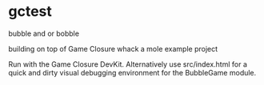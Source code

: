 # gctest
bubble and or bobble

building on top of Game Closure whack a mole example project

Run with the Game Closure DevKit.
Alternatively use src/index.html for a quick and dirty visual debugging environment for the BubbleGame module.